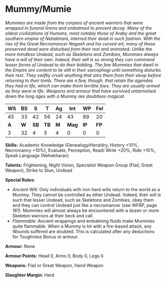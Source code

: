 # Mummy/Mumie

_Mummies are made from the corpses of ancient warriors
that were wrapped in funeral linens and embalmed to
prevent decay. Many of the oldest civilizations of Humans,
most notably those of Araby and the great southern empire
of Nehekhara, interred their dead in such fashion. With
the rise of the Great Necromancer Nagash and his cursed
art, many of these preserved dead were disturbed from
their rest and animated. Unlike the more mindless Undead,
such as Skeletons and Zombies, Mummies always have a
will of their own. Indeed, their will is so strong they can
command lesser forms of Undead to do their bidding. The
few Mummies that dwell in the Empire are content to lie
still in their sarcophagi until something disturbs their rest.
They swiftly crush anything that stirs them from their sleep
before returning to their tomb. There are a few, though, that
retain the agendas they had in life, which can make them
terrible foes. They are usually armed as they were in life.
Weapons and armour that have survived untarnished down
the long ages with a Mummy are doubtless magical._

|**WS**|**BS**|**S**|**T**|**Ag**|**Int**|**WP**|**Fel**|
|--|--|-|-|--|---|--|---|
|45|33|42|56|24|43|89|20|
|**A**|**W**|**SB**|**TB**|**M**|**Mag**|**IP**|**FP**|
|3|32|4|5|4|0|0|0|

**Skills:** Academic Knowledge (Genealogy/Heraldry, History
+10%, Necromancy +10%), Evaluate, Perception, Read/
Write +20%, Ride +10%, Speak Language (Nehekharan)

**Talents:** Frightening, Night Vision, Specialist Weapon
Group (Flail, Great Weapon), Strike to Stun, Undead

**Special Rules:**
* _Ancient Will:_ Only individuals with iron hard wills
return to the world as a Mummy. They cannot be
controlled as other Undead. Indeed, their will is such
that lesser Undead, such as Skeletons and Zombies,
obey them and they can control Undead just like a
necromancer (see WFRP, page 161). Mummies will
almost always be encountered with a dozen or more
Skeleton warriors at their beck and call.
* _Flammable:_ Ancient wrappings and embalming
fluids make Mummies quite flammable. When a
Mummy is hit with a fire-based attack, any Wounds
suffered are doubled. This is calculated after any
deductions for Toughness Bonus or armour.

**Armour:** None

**Armour Points:** Head 0, Arms 0, Body 0, Legs 0

**Weapons:** Flail or Great Weapon, Hand Weapon

**Slaughter Margin:** Hard